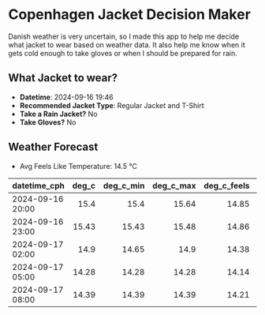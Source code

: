
# Copenhagen Jacket Decision Maker

Danish weather is very uncertain, so I made this app to help me decide what jacket to wear based on weather data. 
It also help me know when it gets cold enough to take gloves or when I should be prepared for rain.

## What Jacket to wear?

- **Datetime**: 2024-09-16 19:46
- **Recommended Jacket Type**: Regular Jacket and T-Shirt
- **Take a Rain Jacket?** No
- **Take Gloves?** No

## Weather Forecast
- Avg Feels Like Temperature: 14.5 °C

| datetime_cph     |   deg_c |   deg_c_min |   deg_c_max |   deg_c_feels | weather   | wind   | rain   |
|:-----------------|--------:|------------:|------------:|--------------:|:----------|:-------|:-------|
| 2024-09-16 20:00 |   15.4  |       15.4  |       15.64 |         14.85 | Clouds    | Low    | None   |
| 2024-09-16 23:00 |   15.43 |       15.43 |       15.48 |         14.86 | Clouds    | Low    | None   |
| 2024-09-17 02:00 |   14.9  |       14.65 |       14.9  |         14.38 | Clouds    | Low    | None   |
| 2024-09-17 05:00 |   14.28 |       14.28 |       14.28 |         14.14 | Clouds    | Low    | None   |
| 2024-09-17 08:00 |   14.39 |       14.39 |       14.39 |         14.21 | Clouds    | Low    | None   |
        